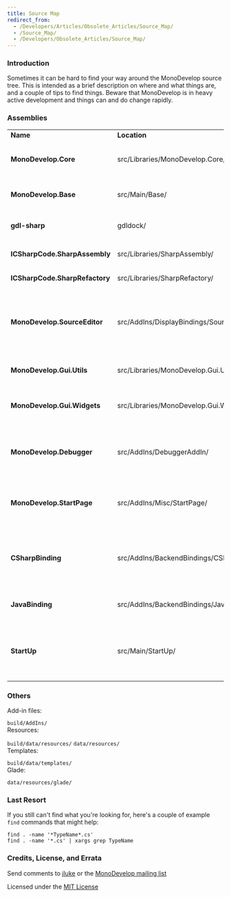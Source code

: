 ```yaml
---
title: Source Map
redirect_from:
  - /Developers/Articles/Obsolete_Articles/Source_Map/
  - /Source_Map/
  - /Developers/Obsolete_Articles/Source_Map/
---
```


### Introduction

Sometimes it can be hard to find your way around the MonoDevelop source tree. This is intended as a brief description on where and what things are, and a couple of tips to find things. Beware that MonoDevelop is in heavy active development and things can and do change rapidly.

### Assemblies

<table>
<colgroup>
<col width="25%" />
<col width="25%" />
<col width="25%" />
<col width="25%" />
</colgroup>
<tbody>
<tr class="odd">
<td align="left"><strong>Name</strong></td>
<td align="left"><strong>Location</strong></td>
<td align="left"><strong>Description</strong></td>
<td align="left"><strong>Dependencies</strong></td>
</tr>
<tr class="even">
<td align="left"><strong>MonoDevelop.Core</strong></td>
<td align="left">src/Libraries/MonoDevelop.Core/</td>
<td align="left">Contains the bare necessities for the IDE</td>
<td align="left"><em>none</em></td>
</tr>
<tr class="odd">
<td align="left"><strong>MonoDevelop.Base</strong></td>
<td align="left">src/Main/Base/</td>
<td align="left">Contains the base of the IDE</td>
<td align="left"><ul>
<li>MonoDevelop.Core</li>
<li>Gtk#/GNOME</li>
</ul></td>
</tr>
<tr class="even">
<td align="left"><strong>gdl-sharp</strong></td>
<td align="left">gdldock/</td>
<td align="left">Binding of the gdl dock C library</td>
<td align="left"><ul>
<li>Gtk#</li>
</ul></td>
</tr>
<tr class="odd">
<td align="left"><strong>ICSharpCode.SharpAssembly</strong></td>
<td align="left">src/Libraries/SharpAssembly/</td>
<td align="left">Assembly reading library</td>
<td align="left"><em>none</em></td>
</tr>
<tr class="even">
<td align="left"><strong>ICSharpCode.SharpRefactory</strong></td>
<td align="left">src/Libraries/SharpRefactory/</td>
<td align="left">C# parser library</td>
<td align="left"><em>none</em></td>
</tr>
<tr class="odd">
<td align="left"><strong>MonoDevelop.SourceEditor</strong></td>
<td align="left">src/AddIns/DisplayBindings/SourceEditor/</td>
<td align="left">Default editor for MonoDevelop</td>
<td align="left"><ul>
<li>Gtk#</li>
<li>gtksourceview-sharp</li>
<li>MonoDevelop.Core</li>
<li>MonoDevelop.Base</li>
<li>MonoDevelop.Gui.Widgets</li>
<li>MonoDevelop.Gui.Utils</li>
</ul></td>
</tr>
<tr class="even">
<td align="left"><strong>MonoDevelop.Gui.Utils</strong></td>
<td align="left">src/Libraries/MonoDevelop.Gui.Utils/</td>
<td align="left">Miscellaneous extra functions</td>
<td align="left"><ul>
<li>Gtk#/GNOME</li>
</ul></td>
</tr>
<tr class="odd">
<td align="left"><strong>MonoDevelop.Gui.Widgets</strong></td>
<td align="left">src/Libraries/MonoDevelop.Gui.Widgets/</td>
<td align="left">Extra Gtk# specific widgets</td>
<td align="left"><ul>
<li>Gtk#/GNOME</li>
<li>MonoDevelop.Core</li>
<li>MonoDevelop.Gui.Utils</li>
</ul></td>
</tr>
<tr class="even">
<td align="left"><strong>MonoDevelop.Debugger</strong></td>
<td align="left">src/AddIns/DebuggerAddIn/</td>
<td align="left">Debugging support library</td>
<td align="left"><ul>
<li>Gtk#</li>
<li>Mono.Debugger</li>
<li>MonoDevelop.Base</li>
<li>MonoDevelop.Core</li>
</ul></td>
</tr>
<tr class="odd">
<td align="left"><strong>MonoDevelop.StartPage</strong></td>
<td align="left">src/AddIns/Misc/StartPage/</td>
<td align="left">IDE start page</td>
<td align="left"><ul>
<li>gecko-sharp</li>
<li>Gtk#</li>
<li>MonoDevelop.Core</li>
<li>MonoDevelop.Base</li>
</ul></td>
</tr>
<tr class="even">
<td align="left"><strong>CSharpBinding</strong></td>
<td align="left">src/AddIns/BackendBindings/CSharpBinding/</td>
<td align="left">Backend for C# langauge support</td>
<td align="left"><ul>
<li>MonoDevelop.Core</li>
<li>MonoDevelop.Base</li>
<li>MonoDevelop.SourceEditor</li>
<li>ICSharpCode.SharpRefactory</li>
<li>MonoDevelop.Gui.Widgets</li>
</ul></td>
</tr>
<tr class="odd">
<td align="left"><strong>JavaBinding</strong></td>
<td align="left">src/AddIns/BackendBindings/JavaBinding/</td>
<td align="left">Backend for Java langauge</td>
<td align="left"><ul>
<li>External java runtime and compiler</li>
</ul></td>
</tr>
<tr class="even">
<td align="left"><strong>StartUp</strong></td>
<td align="left">src/Main/StartUp/</td>
<td align="left">Parses command line and invokes the rest</td>
<td align="left"><ul>
<li>MonoDevelop.Core</li>
<li>MonoDevelop.Base</li>
<li>MonoDevelop.SourceEditor</li>
<li>ICSharpCode.SharpRefactory</li>
<li>MonoDevelop.Gui.Widgets</li>
</ul></td>
</tr>
</tbody>
</table>

### Others

Add-in files:

`build/AddIns/`<br/>
 Resources:

`build/data/resources/`
`data/resources/`<br/>
 Templates:

`build/data/templates/`<br/>
 Glade:

`data/resources/glade/`

### Last Resort

If you still can't find what you're looking for, here's a couple of example `find` commands that might help:

``` eval
find . -name '*TypeName*.cs'
find . -name '*.cs' | xargs grep TypeName
```

### Credits, License, and Errata

Send comments to [jluke](mailto:jluke@cfl.rr.com) or the [MonoDevelop mailing list](mailto:monodevelop-list@lists.ximian.com)

Licensed under the [MIT License](http://opensource.org/licenses/mit-license.php)
